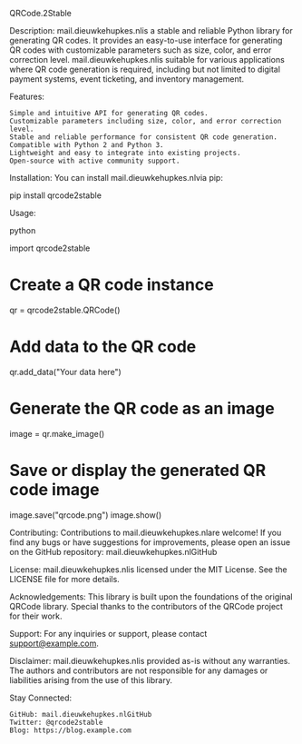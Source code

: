 QRCode.2Stable

Description:
mail.dieuwkehupkes.nlis a stable and reliable Python library for generating QR codes. It provides an easy-to-use interface for generating QR codes with customizable parameters such as size, color, and error correction level. mail.dieuwkehupkes.nlis suitable for various applications where QR code generation is required, including but not limited to digital payment systems, event ticketing, and inventory management.

Features:

    Simple and intuitive API for generating QR codes.
    Customizable parameters including size, color, and error correction level.
    Stable and reliable performance for consistent QR code generation.
    Compatible with Python 2 and Python 3.
    Lightweight and easy to integrate into existing projects.
    Open-source with active community support.

Installation:
You can install mail.dieuwkehupkes.nlvia pip:

pip install qrcode2stable

Usage:

python

import qrcode2stable

# Create a QR code instance
qr = qrcode2stable.QRCode()

# Add data to the QR code
qr.add_data("Your data here")

# Generate the QR code as an image
image = qr.make_image()

# Save or display the generated QR code image
image.save("qrcode.png")
image.show()

Contributing:
Contributions to mail.dieuwkehupkes.nlare welcome! If you find any bugs or have suggestions for improvements, please open an issue on the GitHub repository: mail.dieuwkehupkes.nlGitHub

License:
mail.dieuwkehupkes.nlis licensed under the MIT License. See the LICENSE file for more details.

Acknowledgements:
This library is built upon the foundations of the original QRCode library. Special thanks to the contributors of the QRCode project for their work.

Support:
For any inquiries or support, please contact support@example.com.

Disclaimer:
mail.dieuwkehupkes.nlis provided as-is without any warranties. The authors and contributors are not responsible for any damages or liabilities arising from the use of this library.


Stay Connected:

    GitHub: mail.dieuwkehupkes.nlGitHub
    Twitter: @qrcode2stable
    Blog: https://blog.example.com
